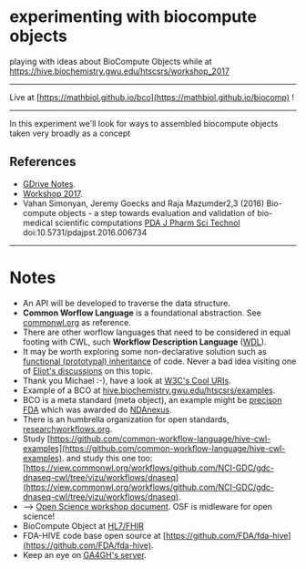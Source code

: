 # experimenting with biocompute objects
playing with ideas about BioCompute Objects while at https://hive.biochemistry.gwu.edu/htscsrs/workshop_2017

___
Live at [https://mathbiol.github.io/bco](https://mathbiol.github.io/biocomp) ! 
___

In this experiment we'll look for ways to assembled biocompute objects taken very broadly as a concept 

## References

* [GDrive Notes](https://drive.google.com/drive/u/0/folders/0BwwZEXS3GesiMkwtb21ONUJmaDg).
* [Workshop 2017](https://hive.biochemistry.gwu.edu/htscsrs/workshop_2017).
* Vahan Simonyan, Jeremy Goecks and Raja Mazumder2,3 (2016) Bio-compute objects - a step towards evaluation and validation of bio-medical scientific computations
[PDA J Pharm Sci Technol](http://journal.pda.org/content/early/2016/12/13/pdajpst.2016.006734.short?related-urls=yes&legid=pdajpst;pdajpst.2016.006734v1) doi:10.5731/pdajpst.2016.006734

___

# Notes

* An API will be developed to traverse the data structure.
* **Common Worflow Language** is a foundational abstraction. See [commonwl.org](http://www.commonwl.org) as reference.
* There are other worflow languages that need to be considered in equal footing with CWL, such **Workflow Description Language** ([WDL](https://github.com/broadinstitute/wdl)).
* It may be worth exploring some non-declarative solution such as [functional (prototypal) inheritance](http://javascript.crockford.com/prototypal.html) of code. Never a bad idea visiting one of [Eliot's discussions](https://medium.com/javascript-scene/3-different-kinds-of-prototypal-inheritance-es6-edition-32d777fa16c9#.vuoa4efxz) on this topic.
* Thank you Michael :-), have a look at [W3C's Cool URIs](https://www.w3.org/TR/cooluris/).
* Example of a BCO at [hive.biochemistry.gwu.edu/htscsrs/examples](https://hive.biochemistry.gwu.edu/htscsrs/examples).
* BCO is a meta standard (meta object), an example might be [precison FDA](http://blog.dnanexus.com/2015-08-05-precisionfda-a-community-approach-for-submitting-evaluating-diagnostic-tests/) which was awarded do [NDAnexus](https://www.dnanexus.com).
* There is an humbrella organization for open standards, [researchworkflows.org](http://researchworkflows.org).
* Study [https://github.com/common-workflow-language/hive-cwl-examples](https://github.com/common-workflow-language/hive-cwl-examples).
and study this one too: [https://view.commonwl.org/workflows/github.com/NCI-GDC/gdc-dnaseq-cwl/tree/vizu/workflows/dnaseq](https://view.commonwl.org/workflows/github.com/NCI-GDC/gdc-dnaseq-cwl/tree/vizu/workflows/dnaseq).
* --> [Open Science workshop document](https://osf.io/w77mt). OSF is midleware for open science!
* BioCompute Object at [HL7/FHIR](http://build.fhir.org/provenance-example-biocompute-object.json.html)
 * FDA-HIVE code base open source at [https://github.com/FDA/fda-hive](https://github.com/FDA/fda-hive).
 * Keep an eye on [GA4GH's server](http://1kgenomes.ga4gh.org/).
